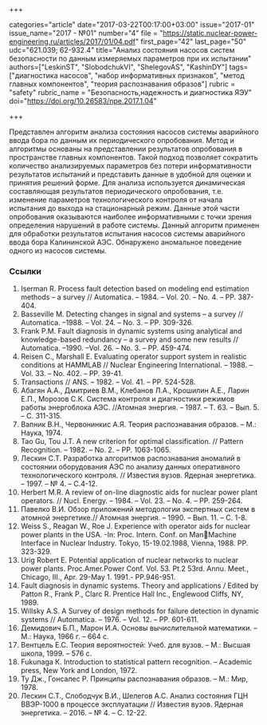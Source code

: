 +++

categories="article"
date="2017-03-22T00:17:00+03:00"
issue="2017-01"
issue_name="2017 - №01"
number="4"
file = "https://static.nuclear-power-engineering.ru/articles/2017/01/04.pdf"
first_page="42"
last_page="50"
udc="621.039; 62-932.4"
title="Анализ состояния насосов систем безопасности по данным измеряемых параметров при их испытании"
authors=["LeskinST", "SlobodchukVI", "ShelegovAS", "KashinDY"]
tags=["диагностика насосов", "набор информативных признаков", "метод главных компонентов", "теория распознавания образов"]
rubric = "safety"
rubric_name = "Безопасность,надежность и диагностика ЯЭУ"
doi="https://doi.org/10.26583/npe.2017.1.04"

+++

Представлен алгоритм анализа состояния насосов системы аварийного ввода бора по данным их периодического опробования. Метод и алгоритмы основаны на представлении результатов опробования в пространстве главных компонентов. Такой подход позволяет сократить количество анализируемых параметров без потери информативности результатов испытаний и представить данные в удобной для оценки и принятия решений форме. Для анализа используется динамическая составляющая результатов периодического опробования, т.е. изменение параметров технологического контроля от начала испытания до выхода на стационарный режим. Данные этой части опробования оказываются наиболее информативными с точки зрения определения нарушений в работе системы. Данный алгоритм применен для обработки результатов испытания насосов системы аварийного ввода бора Калининской АЭС. Обнаружено аномальное поведение одного из насосов системы.

### Ссылки

1. Iserman R. Process fault detection based on modeling end estimation methods – a survey // Automatica. – 1984. – Vol. 20. – No. 4. – PP. 387-404.
2. Basseville M. Detecting changes in signal and systems – a survey // Automatica. –1988. – Vol. 24. – No. 3. – PP. 309-326.
3. Frank P.M. Fault diagnosis in dynamic systems using analytical and knowledge-based redundancy – a survey and some new results // Automatica. –1990. –Vol. 26. – No. 3. – PP. 459-474.
4. Reisen C., Marshall E. Evaluating operator support system in realistic conditions at HAMMLAB // Nuclear Engineering International. – 1988. – Vol. 33. – No. 402. – PP. 39-41.
5. Transactions // ANS. – 1982. – Vol. 41. – PP. 524-528.
6. Абагян А.А., Дмитриев В.М., Клебанов Л.А., Крошилин А.Е., Ларин Е.П., Морозов С.К. Система контроля и диагностики режимов работы энергоблока АЭС. //Атомная энергия. – 1987. – Т. 63. – Вып. 5. – С. 311-315.
7. Вапник В.Н., Червонинкис А.Я. Теория распознавания образов. – М.: Наука, 1974.
8. Tao Gu, Tou J.T. A new criterion for optimal classification. // Pattern Recognition. – 1982. – No. 2. – PP. 1063-1065.
9. Лескин С.Т. Разработка алгоритмов распознавания аномалий в состоянии оборудования АЭС по анализу данных оперативного технологического контроля. // Известия вузов. Ядерная энергетика. – 1997. – № 4. – С.4-12.
10. Herbert M.R. A review of on-line diagnostic aids for nuclear power plant operators. // Nucl. Energy. – 1984. – Vol. 23. – No. 4. – PP. 259-264.
11. Павелко В.И. Обзор приложений методологии экспертных систем в атомной энергетике.// Атомная энергия. – 1990. – Вып. 11. – С. 1-8.
12. Weiss S., Reagan W., Roe J. Experience with operator aids for nuclear power plants in the USA. -In: Proc. Intern. Conf. on ManMachine Interface in Nuclear Industry. Tokyo, 15-19.02.1988, Vienna, 1988. PP. 323-329.
13. Urig Robert E. Potential application of nuclear networks to nuclear power plants. Proc.Amer.Power Conf. Vol. 53. Pt.2 53rd. Annu. Meet., Chicago, III., Apr. 29-May 1. 1991.- PP.946-951.
14. Fault diagnosis in dynamic systems. Theory and applications / Edited by Patton R., Frank P., Clarc R. Prentice Hall Inc., Englewood Cliffs, NY, 1989.
15. Willsky A.S. A Survey of design methods for failure detection in dynamic systems // Automatica. – 1976. – Vol. 12. – PP. 601-611.
16. Демидович Б.П., Марон И.А. Основы вычислительной математики. – M.: Наука, 1966 г. – 664 с.
17. Вентцель Е.С. Теория вероятностей: Учеб. для вузов. – М.: Высшая школа, 1999. – 576 с.
18. Fukunaga К. Introduction to statistical pattern recognition. – Academic press, New York and London, 1972.
19. Ту Дж., Гонсалес Р. Принципы распознавания образов. – М.: Мир, 1978.
20. Лескин С.Т., Слободчук В.И., Шелегов А.С. Анализ состояния ГЦН ВВЭР-1000 в процессе эксплуатации // Известия вузов. Ядерная энергетика. – 2016. – № 4. – С. 12-22.